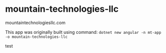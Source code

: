# mountain-technologies-llc
mountaintechnologiesllc.com

This app was originally built using command: `dotnet new angular -n mt-app -o mountain-technologies-llc`

test